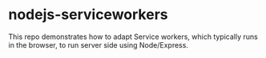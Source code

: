 # nodejs-serviceworkers

This repo demonstrates how to adapt Service workers, which typically runs in the browser, to run server side using Node/Express.
